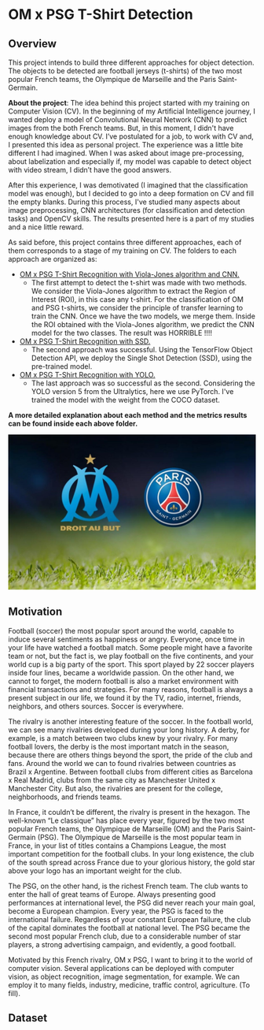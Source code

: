 # OM x PSG T-Shirt Detection

## Overview

This project intends to build three different approaches for object detection. The objects to be detected are football jerseys (t-shirts) of the two most popular French teams, the Olympique de Marseille and the Paris Saint-Germain.


**About the project**: The idea behind this project started with my training on Computer Vision (CV). In the beginning of my Artificial Intelligence journey, I wanted deploy a model of Convolutional Neural Network (CNN) to predict images from the both French teams. But, in this moment, I didn't have enough knowledge about CV. I’ve postulated for a job, to work with CV and, I presented this idea as personal project. The experience was a little bite different I had imagined. When I was asked about image pre-processing, about labelization and especially if, my model was capable to detect object with video stream, I didn’t have the good answers.

After this experience, I was demotivated (I imagined that the classification model was enough), but I decided to go into a deep formation on CV and fill the empty blanks. During this process, I've studied many aspects about image preprocessing, CNN architectures (for classification and detection tasks) and OpenCV skills. The results presented here is a part of my studies and a nice little reward.

As said before, this project contains three different approaches, each of them corresponds to a stage of my training on CV. The folders to each approach are organized as:

- [OM x PSG T-Shirt Recognition with Viola-Jones algorithm and CNN.](https://github.com/IgorMeloS/OMxPSG-T-Shirt-Recognition/tree/main/OMxPSG_T-Shirt_Recognition_with_ViolaJones_and_CNN.)
  - The first attempt to detect the t-shirt was made with two methods. We consider the Viola-Jones algorithm to extract the Region of Interest (ROI), in this case any t-shirt. For the classification of OM and PSG t-shirts, we consider the principle of transfer learning to train the CNN. Once we have the two models, we merge them. Inside the ROI obtained with the Viola-Jones algorithm, we predict the CNN model for the two classes. The result was HORRIBLE !!!!
- [OM x PSG T-Shirt Recognition with SSD.](https://github.com/IgorMeloS/OMxPSG-T-Shirt-Recognition/tree/main/OMxPSG_T-Shirt_Recognition_with_ViolaJones_and_CNN.)
  - The second approach was successful. Using the TensorFlow Object Detection API, we deploy the Single Shot Detection (SSD), using the pre-trained model.
- [OM x PSG T-Shirt Recognition with YOLO.](https://github.com/IgorMeloS/OMxPSG-T-Shirt-Recognition/tree/main/OMxPSG_T-Shirt_Recognition_with_ViolaJones_and_CNN.)
  - The last approach was so successful as the second. Considering the YOLO version 5 from the Ultralytics, here we use PyTorch. I've trained the model with the weight from the COCO dataset.

**A more detailed explanation about each method and the metrics results can be found inside each above folder.**

![OM x PSG T-Shirt Recognition!](Image/om-psg-classico.jpg "OM x PSG")

## Motivation

Football (soccer) the most popular sport around the world, capable to induce several sentiments as happiness or angry. Everyone, once time in your life have watched a football match. Some people might have a favorite team or not, but the fact is, we play football on the five continents, and your world cup is a big party of the sport. This sport played by 22 soccer players inside four lines, became a worldwide passion. On the other hand, we cannot to forget, the modern football is also a market environment with financial transactions and strategies. For many reasons, football is always a present subject in our life, we found it by the TV, radio, internet, friends, neighbors, and others sources. Soccer is everywhere.

The rivalry is another interesting feature of the soccer. In the football world, we can see many rivalries developed during your long history. A derby, for example, is a match between two clubs knew by your rivalry. For many football lovers, the derby is the most important match in the season, because there are others things beyond the sport, the pride of the club and fans. Around the world we can to found rivalries between countries as Brazil x Argentine. Between football clubs from different cities as Barcelona x Real Madrid, clubs from the same city as Manchester United x Manchester City. But also, the rivalries are present for the college, neighborhoods, and friends teams.

In France, it couldn’t be different, the rivalry is present in the hexagon. The well-known “Le classique” has place every year, figured by the two most popular French teams, the Olympique de Marseille (OM) and the Paris Saint-Germain (PSG). The Olympique de Marseille is the most popular team in France, in your list of titles contains a Champions League, the most important competition for the football clubs. In your long existence, the club of the south spread across France due to your glorious history, the gold star above your logo has an important weight for the club.

The PSG, on the other hand, is the richest French team. The club wants to enter the hall of great teams of Europe. Always presenting good performances at international level, the PSG did never reach your main goal, become a European champion. Every year, the PSG is faced to the international failure. Regardless of your constant European failure, the club of the capital dominates the football at national level. The PSG became the second most popular French club, due to a considerable number of star players, a strong advertising campaign, and evidently, a good football.

Motivated by this French rivalry, OM x PSG, I want to bring it to the world of computer vision. Several applications can be deployed with computer vision, as object recognition, image segmentation, for example. We can employ it to many fields, industry, medicine, traffic control, agriculture. (To fill).

## Dataset
